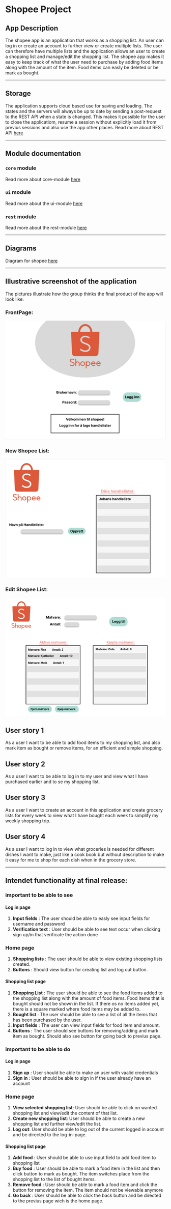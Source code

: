# Shopee Project

## App Description
The shopee app is an application that works as a shopping list. An user can log in or create an account to further view or create multiple lists. The user can therefore have multiple lists and the application allows an user to create a shopping list and manage/edit the shopping list. The shopee app makes it easy to keep track of what the user need to purchase by adding food items along with the amount of the item. Food items can easly be deleted or be mark as bought. 
___

## Storage
The application supports cloud based use for saving and loading. The states and the servers will always be up to date by sending a post-request to the REST API when a state is changed. This makes it possible for the user to close the applicatiom, resume a session without explicitly load it from previus sessions and also use the app other places. Read more about REST API [here](docs/restapi.md)
_____

## Module documentation
### `core` module
Read more about core-module [here](shopee/core/readme.md)
### `ui` module
Read more about the ui-module [here](shopee/ui/readme.md)
### `rest` module
Read more about the rest-module [here](shopee/rest/readme.md)
_____
## Diagrams 
Diagram for shopee [here](diagrams)

___

## Illustrative screenshot of the application

The pictures illustrate how the group thinks the final product of the app will look like. 

### FrontPage:
![FrontPage](shopee/ui/frame1.png)

### New Shopee List:
![New Shopee List](shopee/ui/frame2.png)

### Edit Shopee List:
![Edit Shopee List](shopee/ui/frame3.png)

## User story 1
As a user I want to be able to add food items to my shopping list, and also mark item as bought or remove items, for an efficient and simple shopping.
## User story 2
As a user I want to be able to log in to my user and view what I have purchased earlier and to se my shopping list.
## User story 3
As a user I want to create an account in this application and create grocery lists for every week to view what I have bought each week to simplify my weekly shopping trip. 
## User story 4
As a user I want to log in to view what groceries is needed for different dishes I want to make, just like a cook book but without description to make it easy for me to shop for each dish when in the grocery store.
_____

## Intendet functionality at final release:


### important to be able to see
#### Log in page
1. **Input fields** : The user should be able to easly see input fields for username and password
2. **Verification text** : User should be able to see text occur when clicking sign up/in that verificate the action done
### Home page
1. **Shopping lists** : The user should be able to view existing shopping lists created. 
2. **Buttons** : Should view button for creating list and log out button.
#### Shopping list page
1. **Shopping List** : The user should be able to see the food items added to the shopping list along with the amount of food items. Food items that is bought should not be shown in the list. If there os no items added yet, there is a square marked where food items may be added to.
2. **Bought list** : The user should be able to see a list of all the items that has been purchased by the user.
3. **Input fields** : The user can view input fields for food item and amount.
4. **Buttons** : The user should see buttons for removing/adding and mark item as bought. Should also see button for going back to previus page.

### important to be able to do
#### Log in page
1. **Sign up** : User should be able to make an user with vaalid credentials
2. **Sign in** : User should be able to sign in if the user already have an account
### Home page
1. **View selected shopping list**: User should be able to click on wanted shopping list and view/edit the content of that list.
2. **Create new shopping list**: User should be able to create a new shopping list and further view/edit the list.
3. **Log out**: User should be able to log out of the current logged in account and be directed to the log-in-page.
#### Shopping list page
1. **Add food** : User should be able to use input field to add food item to shopping list
2. **Buy food** : User should be able to mark a food item in the list and then click button to mark as bought. The item switches place from the shopping list to the list of bought items. 
3. **Remove food** : User should be able to mark a food item and click the button for removing the item. The item should not be viewable anymore 
4. **Go back** : User should be able to click the back button and be directed to the previus page wich is the home page.

